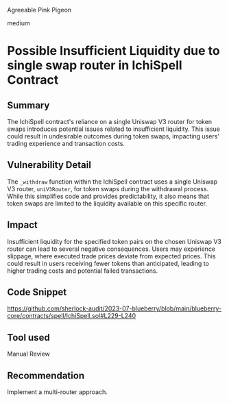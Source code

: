 Agreeable Pink Pigeon

medium

# Possible Insufficient Liquidity due to single swap router in IchiSpell Contract
## Summary
 The IchiSpell contract's reliance on a single Uniswap V3 router for token swaps introduces potential issues related to insufficient liquidity. This issue could result in undesirable outcomes during token swaps, impacting users' trading experience and transaction costs.
## Vulnerability Detail
The `_withdraw` function within the IchiSpell contract uses a single Uniswap V3 router, `uniV3Router`, for token swaps during the withdrawal process. While this simplifies code and provides predictability, it also means that token swaps are limited to the liquidity available on this specific router.
## Impact
Insufficient liquidity for the specified token pairs on the chosen Uniswap V3 router can lead to several negative consequences. Users may experience slippage, where executed trade prices deviate from expected prices. This could result in users receiving fewer tokens than anticipated, leading to higher trading costs and potential failed transactions.
## Code Snippet
https://github.com/sherlock-audit/2023-07-blueberry/blob/main/blueberry-core/contracts/spell/IchiSpell.sol#L229-L240
## Tool used

Manual Review

## Recommendation
Implement a multi-router approach.